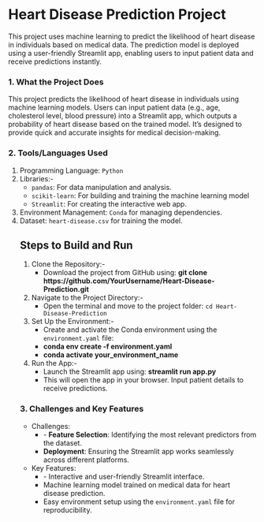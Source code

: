 <h1>Heart Disease Prediction Project</h1> 

<p>This project uses machine learning to predict the likelihood of heart disease in individuals based on medical data. The prediction model is deployed using a user-friendly Streamlit app, enabling users to input patient data and receive predictions instantly.</p>

<h3>1. What the Project Does</h3>
<p>This project predicts the likelihood of heart disease in individuals using machine learning models. Users can input patient data (e.g., age, cholesterol level, blood pressure) into a Streamlit app, which outputs a probability of heart disease based on the trained model. It’s designed to provide quick and accurate insights for medical decision-making.
</p>

<h3>2. Tools/Languages Used</h3>
<ol>
  <li>Programming Language: <code>Python</code></li>
  <li>Libraries:-
    <ul>
      <li><code>pandas</code>: For data manipulation and analysis.</li>
      <li><code>scikit-learn</code>: For building and training the machine learning model</li>
      <li><code>Streamlit</code>: For creating the interactive web app.</li>
    </ul>
  </li>
  <li>Environment Management: <code>Conda</code> for managing dependencies.</li>
  <li>Dataset: <code>heart-disease.csv</code> for training the model.</li>
</ol>
<ul>
<h2>Steps to Build and Run</h2>
<ol>  
  <li>
    Clone the Repository:-
    <ul>
      <li>Download the project from GitHub using: <strong>git clone https://github.com/YourUsername/Heart-Disease-Prediction.git</strong></li>
    </ul>
  </li>
<li>
  Navigate to the Project Directory:-
  <ul>
    <li>Open the terminal and move to the project folder: <code>cd Heart-Disease-Prediction </code></li>
  </ul>
</li>
<li>
  Set Up the Environment:-
  <ul>
    <li>Create and activate the Conda environment using the <code>environment.yaml</code> file:</li>
    <li><strong>conda env create -f environment.yaml</strong></li>
    <li><strong>conda activate your_environment_name</strong></li>
  </ul>
</li>
<li>
  Run the App:-
  <ul>
    <li>Launch the Streamlit app using: <strong>streamlit run app.py</strong></li>
    <li>This will open the app in your browser. Input patient details to receive predictions.</li>
  </ul>
</li>
</ol>
<h3>3. Challenges and Key Features</h3>
<ul>
  <li>
    Challenges:
    <ul>
      <li>- <strong>Feature Selection</strong>: Identifying the most relevant predictors from the dataset.</li>
      <li><strong>Deployment</strong>: Ensuring the Streamlit app works seamlessly across different platforms.</li>
    </ul>
  </li>
  <li>
    Key Features:
    <ul>
      <li>- Interactive and user-friendly Streamlit interface.</li>
      <li>Machine learning model trained on medical data for heart disease prediction.</li>
      <li>Easy environment setup using the <code>environment.yaml</code> file for reproducibility.</li>
    </ul>
  </li>
</ul>
